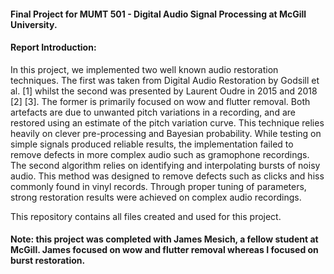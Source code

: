 #### Final Project for MUMT 501 - Digital Audio Signal Processing at McGill University.

#### Report Introduction:

In this project, we implemented two well known audio restoration techniques. The first was taken from Digital Audio Restoration by Godsill et al. [1] whilst the second was presented by Laurent Oudre in 2015 and 2018 [2] [3]. The former is primarily focused on wow and flutter removal. Both artefacts are due to unwanted pitch variations in a recording, and are restored using an estimate of the pitch variation curve. This technique relies heavily on clever pre-processing and Bayesian probability. While testing on simple signals produced reliable results, the implementation failed to remove defects in more complex audio such as gramophone recordings. The second algorithm relies on identifying and interpolating bursts of noisy audio. This method was designed to remove defects such as clicks and hiss commonly found in vinyl records. Through proper tuning of parameters, strong restoration results were achieved on complex audio recordings.

This repository contains all files created and used for this project.

#### Note: this project was completed with James Mesich, a fellow student at McGill. James focused on wow and flutter removal whereas I focused on burst restoration.
